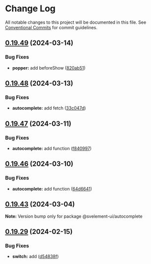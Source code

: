 # Change Log

All notable changes to this project will be documented in this file.
See [Conventional Commits](https://conventionalcommits.org) for commit guidelines.

## [0.19.49](https://github.com/koory1st/svelement-ui/compare/v0.19.48...v0.19.49) (2024-03-14)

### Bug Fixes

* **popper:** add beforeShow ([820ab51](https://github.com/koory1st/svelement-ui/commit/820ab51c657fb31b08268c3e57c80f8841fbbb81))

## [0.19.48](https://github.com/koory1st/svelement-ui/compare/v0.19.47...v0.19.48) (2024-03-13)

### Bug Fixes

* **autocomplete:** add fetch ([33c047d](https://github.com/koory1st/svelement-ui/commit/33c047deced61cadfbd53595e4d55972af1ee3a3))

## [0.19.47](https://github.com/koory1st/svelement-ui/compare/v0.19.46...v0.19.47) (2024-03-11)

### Bug Fixes

* **autocomplete:** add function ([f840997](https://github.com/koory1st/svelement-ui/commit/f840997afcd6feb90de494da81a730791c0373ce))

## [0.19.46](https://github.com/koory1st/svelement-ui/compare/v0.19.45...v0.19.46) (2024-03-10)

### Bug Fixes

* **autocomplete:** add function ([64d6641](https://github.com/koory1st/svelement-ui/commit/64d6641737a1eef610e354bbf8bfac18fe27d0ad))

## [0.19.43](https://github.com/koory1st/svelement-ui/compare/v0.19.42...v0.19.43) (2024-03-04)

**Note:** Version bump only for package @svelement-ui/autocomplete

## [0.19.29](https://github.com/koory1st/svelement-ui/compare/v0.19.28...v0.19.29) (2024-02-15)

### Bug Fixes

* **switch:** add ([d54838f](https://github.com/koory1st/svelement-ui/commit/d54838f2775d9117f3ffae8b16b8c22014f8f17e))
